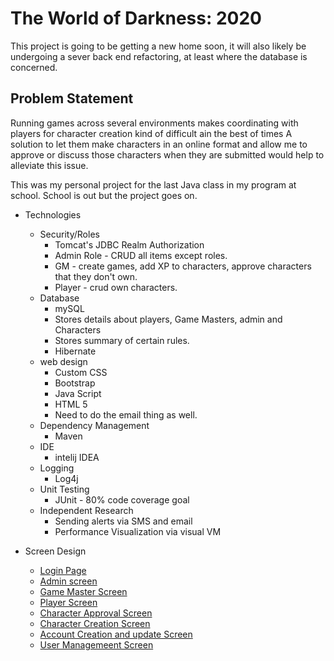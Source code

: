 # The World of Darkness: 2020

This project is going to be getting a new home soon, it will also likely be undergoing a sever back end refactoring, at least where the database is concerned.

## Problem Statement

Running games across several environments makes coordinating with players for character creation kind of difficult ain the best of times   A solution to let them make characters in an online format and allow me to approve or discuss those characters when they are submitted would help to alleviate this issue. 

This was my personal project for the last Java class in my program at school.  School is out but the project goes on.

* Technologies
    * Security/Roles
      * Tomcat's JDBC Realm Authorization
      * Admin Role - CRUD all items except roles.
      * GM - create games, add XP to characters, approve characters that they don't own.
      * Player - crud own characters.
   * Database
     * mySQL
     * Stores details about players, Game Masters, admin and Characters
     * Stores summary of certain rules.
     * Hibernate
   * web design
     * Custom CSS
     * Bootstrap
     * Java Script
     * HTML 5      
     * Need to do the email thing as well.
   * Dependency Management
     * Maven
   * IDE
     * intelij IDEA
   * Logging
     * Log4j 
   * Unit Testing
     * JUnit - 80% code coverage goal
   * Independent Research
     * Sending alerts via SMS and email
     * Performance Visualization via visual VM
    
    
    
   

* Screen Design
  * [Login Page](Screen_Design/Login.png)
  * [Admin screen](Screen_Design/admin_screen.png)
  * [Game Master Screen](Screen_Design/GM_screen.png)
  * [Player Screen](Screen_Design/player_screen.png)
  * [Character Approval Screen](Screen_Design/character_aproval_screen.png)
  * [Character Creation Screen](Screen_Design/character_creation_screen.png)
  * [Account Creation and update Screen](Screen_Design/create_update_account_screen.png)
  * [User Managemeent Screen](Screen_Design/user_manager_screen.png)
      
